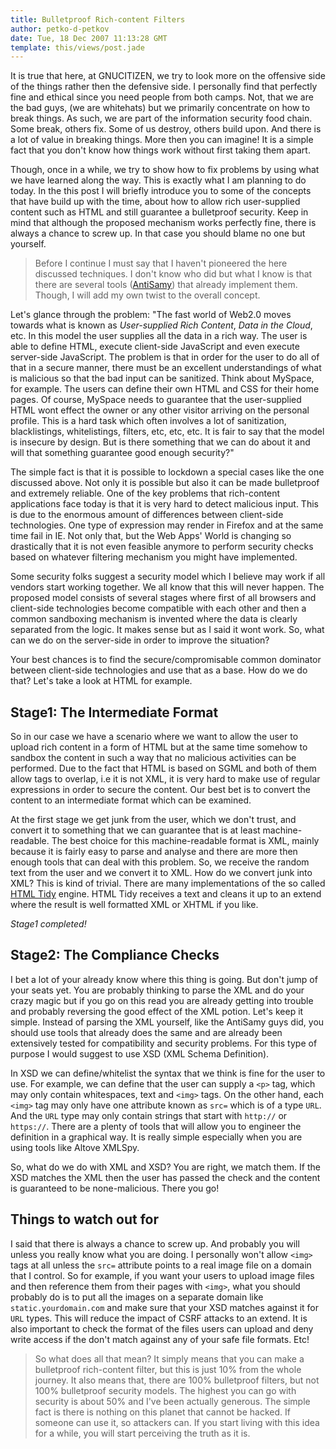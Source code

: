 ```yaml
---
title: Bulletproof Rich-content Filters
author: petko-d-petkov
date: Tue, 18 Dec 2007 11:13:28 GMT
template: this/views/post.jade
---
```


It is true that here, at GNUCITIZEN, we try to look more on the offensive side of the things rather then the defensive side. I personally find that perfectly fine and ethical since you need people from both camps. Not, that we are the bad guys, (we are whitehats) but we primarily concentrate on how to break things. As such, we are part of the information security food chain. Some break, others fix. Some of us destroy, others build upon. And there is a lot of value in breaking things. More then you can imagine! It is a simple fact that you don't know how things work without first taking them apart.

Though, once in a while, we try to show how to fix problems by using what we have learned along the way. This is exactly what I am planning to do today. In the this post I will briefly introduce you to some of the concepts that have build up with the time, about how to allow rich user-supplied content such as HTML and still guarantee a bulletproof security. Keep in mind that although the proposed mechanism works perfectly fine, there is always a chance to screw up. In that case you should blame no one but yourself.

> Before I continue I must say that I haven't pioneered the here discussed techniques. I don't know who did but what I know is that there are several tools ([AntiSamy](http://www.owasp.org/index.php/Category:OWASP_AntiSamy_Project)) that already implement them. Though, I will add my own twist to the overall concept.

Let's glance through the problem: "The fast world of Web2.0 moves towards what is known as _User-supplied Rich Content_, _Data in the Cloud_, etc. In this model the user supplies all the data in a rich way. The user is able to define HTML, execute client-side JavaScript and even execute server-side JavaScript. The problem is that in order for the user to do all of that in a secure manner, there must be an excellent understandings of what is malicious so that the bad input can be sanitized. Think about MySpace, for example. The users can define their own HTML and CSS for their home pages. Of course, MySpace needs to guarantee that the user-supplied HTML wont effect the owner or any other visitor arriving on the personal profile. This is a hard task which often involves a lot of sanitization, blacklistings, whitelistings, filters, etc, etc, etc. It is fair to say that the model is insecure by design. But is there something that we can do about it and will that something guarantee good enough security?"

The simple fact is that it is possible to lockdown a special cases like the one discussed above. Not only it is possible but also it can be made bulletproof and extremely reliable. One of the key problems that rich-content applications face today is that it is very hard to detect malicious input. This is due to the enormous amount of differences between client-side technologies. One type of expression may render in Firefox and at the same time fail in IE. Not only that, but the Web Apps' World is changing so drastically that it is not even feasible anymore to perform security checks based on whatever filtering mechanism you might have implemented.

Some security folks suggest a security model which I believe may work if all vendors start working together. We all know that this will never happen. The proposed model consists of several stages where first of all browsers and client-side technologies become compatible with each other and then a common sandboxing mechanism is invented where the data is clearly separated from the logic. It makes sense but as I said it wont work. So, what can we do on the server-side in order to improve the situation?

Your best chances is to find the secure/compromisable common dominator between client-side technologies and use that as a base. How do we do that? Let's take a look at HTML for example.

## Stage1: The Intermediate Format

So in our case we have a scenario where we want to allow the user to upload rich content in a form of HTML but at the same time somehow to sandbox the content in such a way that no malicious activities can be performed. Due to the fact that HTML is based on SGML and both of them allow tags to overlap, i.e it is not XML, it is very hard to make use of regular expressions in order to secure the content. Our best bet is to convert the content to an intermediate format which can be examined.

At the first stage we get junk from the user, which we don't trust, and convert it to something that we can guarantee that is at least machine-readable. The best choice for this machine-readable format is XML, mainly because it is fairly easy to parse and analyse and there are more then enough tools that can deal with this problem. So, we receive the random text from the user and we convert it to XML. How do we convert junk into XML? This is kind of trivial. There are many implementations of the so called [HTML Tidy](http://tidy.sourceforge.net/) engine. HTML Tidy receives a text and cleans it up to an extend where the result is well formatted XML or XHTML if you like.

_Stage1 completed!_

## Stage2: The Compliance Checks

I bet a lot of your already know where this thing is going. But don't jump of your seats yet. You are probably thinking to parse the XML and do your crazy magic but if you go on this read you are already getting into trouble and probably reversing the good effect of the XML potion. Let's keep it simple. Instead of parsing the XML yourself, like the AntiSamy guys did, you should use tools that already does the same and are already been extensively tested for compatibility and security problems. For this type of purpose I would suggest to use XSD (XML Schema Definition).

In XSD we can define/whitelist the syntax that we think is fine for the user to use. For example, we can define that the user can supply a `<p>` tag, which may only contain whitespaces, text and `<img>` tags. On the other hand, each `<img>` tag may only have one attribute known as `src=` which is of a type `URL`. And the `URL` type may only contain strings that start with `http://` or `https://`. There are a plenty of tools that will allow you to engineer the definition in a graphical way. It is really simple especially when you are using tools like Altove XMLSpy.

So, what do we do with XML and XSD? You are right, we match them. If the XSD matches the XML then the user has passed the check and the content is guaranteed to be none-malicious. There you go!

## Things to watch out for

I said that there is always a chance to screw up. And probably you will unless you really know what you are doing. I personally won't allow `<img>` tags at all unless the `src=` attribute points to a real image file on a domain that I control. So for example, if you want your users to upload image files and then reference them from their pages with `<img>`, what you should probably do is to put all the images on a separate domain like `static.yourdomain.com` and make sure that your XSD matches against it for `URL` types. This will reduce the impact of CSRF attacks to an extend. It is also important to check the format of the files users can upload and deny write access if the don't match against any of your safe file formats. Etc!

> So what does all that mean? It simply means that you can make a bulletproof rich-content filter, but this is just 10% from the whole journey. It also means that, there are 100% bulletproof filters, but not 100% bulletproof security models. The highest you can go with security is about 50% and I've been actually generous. The simple fact is there is nothing on this planet that cannot be hacked. If someone can use it, so attackers can. If you start living with this idea for a while, you will start perceiving the truth as it is.
